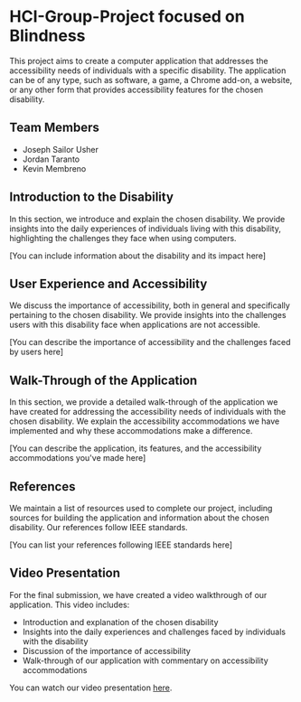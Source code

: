 # HCI-Group-Project focused on Blindness
This project aims to create a computer application that addresses the accessibility needs of individuals with a specific disability. The application can be of any type, such as software, a game, a Chrome add-on, a website, or any other form that provides accessibility features for the chosen disability.

## Team Members
- Joseph Sailor Usher
- Jordan Taranto
- Kevin Membreno

## Introduction to the Disability
In this section, we introduce and explain the chosen disability. We provide insights into the daily experiences of individuals living with this disability, highlighting the challenges they face when using computers.

[You can include information about the disability and its impact here]

## User Experience and Accessibility
We discuss the importance of accessibility, both in general and specifically pertaining to the chosen disability. We provide insights into the challenges users with this disability face when applications are not accessible.

[You can describe the importance of accessibility and the challenges faced by users here]

## Walk-Through of the Application
In this section, we provide a detailed walk-through of the application we have created for addressing the accessibility needs of individuals with the chosen disability. We explain the accessibility accommodations we have implemented and why these accommodations make a difference.

[You can describe the application, its features, and the accessibility accommodations you've made here]

## References
We maintain a list of resources used to complete our project, including sources for building the application and information about the chosen disability. Our references follow IEEE standards.

[You can list your references following IEEE standards here]

## Video Presentation
For the final submission, we have created a video walkthrough of our application. This video includes:

- Introduction and explanation of the chosen disability
- Insights into the daily experiences and challenges faced by individuals with the disability
- Discussion of the importance of accessibility
- Walk-through of our application with commentary on accessibility accommodations

You can watch our video presentation [here](insert-video-url).
